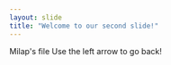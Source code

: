 ```yaml
---
layout: slide
title: "Welcome to our second slide!"
---
```

Milap's file
Use the left arrow to go back!
